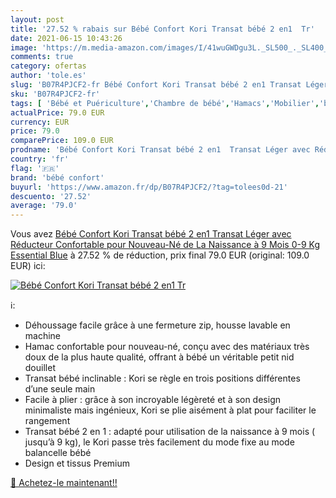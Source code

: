 ```yaml
---
layout: post
title: '27.52 % rabais sur Bébé Confort Kori Transat bébé 2 en1  Tr'
date: 2021-06-15 10:43:26
image: 'https://m.media-amazon.com/images/I/41wuGWDgu3L._SL500_._SL400_.jpg'
comments: true
category: ofertas
author: 'tole.es'
slug: 'B07R4PJCF2-fr Bébé Confort Kori Transat bébé 2 en1 Transat Léger avec...'
sku: 'B07R4PJCF2-fr'
tags: [ 'Bébé et Puériculture','Chambre de bébé','Hamacs','Mobilier','bébé confort', ]
actualPrice: 79.0 EUR
currency: EUR
price: 79.0
comparePrice: 109.0 EUR
prodname: 'Bébé Confort Kori Transat bébé 2 en1  Transat Léger avec Réducteur Confortable pour Nouveau-Né  de La Naissance à 9 Mois  0-9 Kg   Essential Blue'
country: 'fr'
flag: '🇫🇷'
brand: 'bébé confort'
buyurl: 'https://www.amazon.fr/dp/B07R4PJCF2/?tag=tolees0d-21'
descuento: '27.52'
average: '79.0'
---
```


Vous avez [Bébé Confort Kori Transat bébé 2 en1  Transat Léger avec Réducteur Confortable pour Nouveau-Né  de La Naissance à 9 Mois  0-9 Kg   Essential Blue](https://www.amazon.fr/dp/B07R4PJCF2/?tag=tolees0d-21)  à  27.52 % de réduction, prix final  79.0 EUR (original: 109.0 EUR) ici:

[![Bébé Confort Kori Transat bébé 2 en1  Tr](https://m.media-amazon.com/images/I/41wuGWDgu3L._SL500_._SL400_.jpg)](https://www.amazon.fr/dp/B07R4PJCF2/?tag=tolees0d-21)

ℹ️:

- Déhoussage facile grâce à une fermeture zip, housse lavable en machine
- Hamac confortable pour nouveau-né, conçu avec des matériaux très doux de la plus haute qualité, offrant à bébé un véritable petit nid douillet
- Transat bébé inclinable : Kori se règle en trois positions différentes d’une seule main
- Facile à plier : grâce à son incroyable légèreté et à son design minimaliste mais ingénieux, Kori se plie aisément à plat pour faciliter le rangement
- Transat bébé 2 en 1 : adapté pour utilisation de la naissance à 9 mois ( jusqu’à 9 kg), le Kori passe très facilement du mode fixe au mode balancelle bébé
- Design et tissus Premium

[🛒 Achetez-le maintenant!!](https://www.amazon.fr/dp/B07R4PJCF2/?tag=tolees0d-21)
